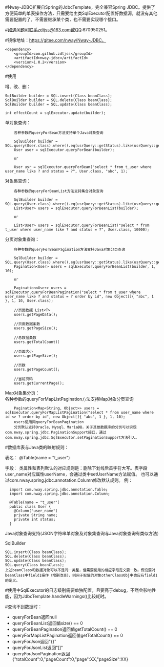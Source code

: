 #Nway-JDBC扩展自Spring的JdbcTemplate，完全兼容Spring JDBC。提供了方便简单的单表操作方法，只需要给主类SqlExecutor配置好数据源，就没有其他需要配置的了，不需要继承某个类，也不需要实现哪个接口。

#如遇问题可联系zdtjss@163.com或QQ:670950251。

#镜像地址：https://gitee.com/nway/Nway-JDBC。


	<dependency>
		<groupId>com.github.zdtjss</groupId>
		<artifactId>nway-jdbc</artifactId>
		<version>1.0.2</version>
	</dependency>

#使用

增、改、删：  

	SqlBuilder builder = SQL.insert(Class beanClass);
	SqlBuilder builder = SQL.delete(Class beanClass);
	SqlBuilder builder = SQL.update(Class beanClass);
	
	int effectCount = sqlExecutor.update(builder);
    
单对象查询：
	
        各种参数的queryForBean方法支持单个Java对象查询
		
		SqlBuilder builder = SQL.query(User.class).where().eq(usrQuery::getStatus).like(usrQuery::getName);
        User user = sqlExecutor.queryForBean(builder);
        
        or
        
        User usr = sqlExecutor.queryForBean("select * from t_user where user_name like ? and status = ?", User.class, "abc", 1);
        
对象集查询：
	
        各种参数的queryForBeanList方法支持集合对象查询
        
        SqlBuilder builder = SQL.query(User.class).where().eq(usrQuery::getStatus).like(usrQuery::getName);
        List<User> users = sqlExecutor.queryForBeanList(builder);
        
        or
		
        List<User> users = sqlExecutor.queryForBeanList("select * from t_user where user_name like ? and status = ?", User.class, 10000);
		
分页对象集查询：
	
        各种参数的queryForBeanPagination方法支持Java对象分页查询
		
		SqlBuilder builder = SQL.query(User.class).where().eq(usrQuery::getStatus).like(usrQuery::getName).orderBy(usrQuery::getId);
        Pagination<User> users = sqlExecutor.queryForBeanList(builder, 1, 10);
        
        or
        
        Pagination<User> users = sqlExecutor.queryForBeanPagination("select * from t_user where user_name like ? and status = ? order by id", new Object[]{ "abc", 1 }, 1, 10, User.class);
		
        //页面数据 List<T>
        users.getPageData();
		
        //页面数据条数
        users.getPageSize();
		
        //总数据条数
        users.getTotalCount()
		
        //页面大小
        users.getPageSize();
		
        //页数
        users.getPageCount();
		
        //当前页码
        users.getCurrentPage();
		
Map对象集分页：	
	各种参数的queryForMapListPagination方法支持Map对象分页查询
		
        Pagination<Map<String, Object>> users = sqlExecutor.queryForMapListPagination("select * from user_name where id <> ? order by id", new Object[]{ "abc", 1 }, 1, 10);
        users使用同queryForBeanPagination
		分页默认支持Oracle、Mysql、MariaDB，关于其他数据库的分页可以实现com.nway.spring.jdbc.PaginationSupport接口，通过com.nway.spring.jdbc.SqlExecutor.setPaginationSupport方法引入。

#数据库表与Java类的映射规则：  
   
   表名：
   @Table(name = "t_user")  
   
   字段：
   类属性和表列默认的对应规则是：删除下划线后首字符大写。表字段user_name对应属性userName，会通过类中setUserName方法赋值。
    也可以通过com.nway.spring.jdbc.annotation.Column修改默认规则。
    例：
   
      import com.nway.spring.jdbc.annotation.Table;
      import com.nway.spring.jdbc.annotation.Column;
      
      @Table(name = "t_user")
      public class User {
      	@Column("user_name")
	  	private String name;
	  	private int status;
      }
  
Java对象查询支持(JSON字符串单对象及对象集查询与Java对象查询有类似方法)
  
  SqlBuilder  
   
	SQL.insert(Class beanClass);
	SQL.delete(Class beanClass);
	SQL.update(Class beanClass);
	SQL.query(Class beanClass);
	上述beanClass和数据对象可以不是同一类型，但需要使用的相应字段定义要一致。假设要对beanClass中field1操作（增删改查），则用于取值的对象otherClassObj中也应有field1的定义。   
    

#使用中SqlExecutor的日志级别需要单独配置，且要高于debug，不然会影响性能，因为JdbcTemplate.handleWarnings()比较耗时。

#查询不到数据时：
 <ul>
  <li>queryForBean返回null</li>
  <li>queryForBeanList返回值size() == 0</li>
  <li>queryForBeanPagination返回值getTotalCount() == 0</li>
  <li>queryForMapListPagination返回值getTotalCount() == 0</li>
  <li>queryForJson返回"{}"</li>
  <li>queryForJsonList返回"[]"</li>
  <li>queryForJsonPagination返回{"totalCount":0,"pageCount":0,"page":XX,"pageSize":XX}</li>
 </ul>
